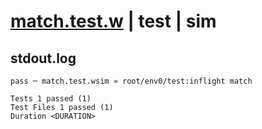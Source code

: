 # [match.test.w](../../../../../../examples/tests/sdk_tests/regex/match.test.w) | test | sim

## stdout.log
```log
pass ─ match.test.wsim » root/env0/test:inflight match
 
Tests 1 passed (1)
Test Files 1 passed (1)
Duration <DURATION>
```

